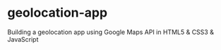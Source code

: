 # geolocation-app
Building a geolocation app using Google Maps API in HTML5 &amp; CSS3 &amp; JavaScript
